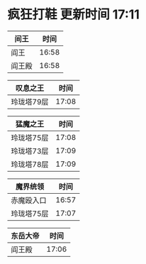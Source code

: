 # 疯狂打鞋 更新时间 17:11

| 间王   | 时间    |
|--------|-------|
| 阎王 | 16:58 |
| 阎王殿 | 16:58 |

| 叹息之王   | 时间    |
|--------|-------|
| 玲珑塔79层 | 17:08 |

| 猛魔之王   | 时间    |
|--------|-------|
| 玲珑塔75层 | 17:08 |
| 玲珑塔73层 | 17:09 |
| 玲珑塔78层 | 17:09 |

| 魔界统领   | 时间    |
|--------|-------|
| 赤魔殴入口 | 16:57 |
| 玲珑塔75层 | 17:07 |

| 东岳大帝   | 时间    |
|--------|-------|
| 阎王殿 | 17:06 |